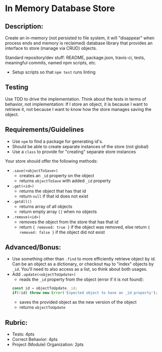 In Memory Database Store
===

## Description:

Create an in-memory (not persisted to file system, it will "disappear" when process ends and memory is reclaimed) 
database library that provides an interface to store (manage via CRUD) objects.

Standard repository/dev stuff: README, package.json, travis-ci, tests, meaningful commits, named npm scripts, etc.

* Setup scripts so that `npm test` runs linting

## Testing

Use TDD to drive the implementation. Think about the tests in terms of behavior, not implementation: If I store
an object, it is because I want to retrieve it, not because I want to know how the store manages saving the object.

## Requirements/Guidelines

* Use `npm` to find a package for generating id's.
* Should be able to create separate instances of the store (not global)
* Use a `class` to provide for "creating" separate store instances

Your store should offer the following methods:

* `.save(<objectToSave>)`
  * creates an `_id` property on the object
  * returns `objectToSave` with added `_id` property
* `.get(<id>)`
  * returns the object that has that id
  * return `null` if that id does not exist
* `.getAll()`
  * returns array of all objects
  * return empty array `[]` when no objects
* `.remove(<id>)`
  * removes the object from the store that has that id
  * return `{ removed: true }` if the object was removed, else return `{ removed: false }` if the 
  object did not exist
  

## Advanced/Bonus:

* Use something other than `.find` to more efficiently retrieve object by id. Can be an object as a dictionary, or checkout `Map` to "index" objects by `_id`. 
You'll need to also access as a list, so think about both usages.
* Add `.update(<objectToUpdate>)`
  * reads the `_id` property from the object (error if it is not found):
  ```js
  const id = objectToUpdate._id;
  if(!id) throw new Error('Expected object to have an _id property');
  ```
  * saves the provided object as the new version of the object
  * returns `objectToUpdate`
  
## Rubric:

* Tests: 4pts
* Correct Behavior: 4pts
* Project (Module) Organization: 2pts
